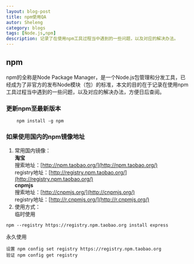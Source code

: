 ```yaml
---
layout: blog-post
title: npm使用QA
autor: Sheleng
category: blogs
tags: [Node.js,npm]
description: 记录了在使用npm工具过程当中遇到的一些问题，以及对应的解决办法。
---
```

## npm
npm的全称是Node Package Manager，是一个Node.js包管理和分发工具，已经成为了非官方的发布Node模块（包）的标准，本文的目的在于记录在使用npm工具过程当中遇到的一些问题，以及对应的解决办法，方便日后查阅。

### 更新npm至最新版本 
```
    npm install -g npm
``` 

### 如果使用国内的npm镜像地址
1. 常用国内镜像：  
**淘宝**    
搜索地址：[http://npm.taobao.org/](http://npm.taobao.org/)  
registry地址：[http://registry.npm.taobao.org/](http://registry.npm.taobao.org/)   
**cnpmjs**   
搜索地址：[http://cnpmjs.org/](http://cnpmjs.org/)   
registry地址：[http://r.cnpmjs.org/](http://r.cnpmjs.org/)   
2. 使用方式：   
临时使用  
```
npm --registry https://registry.npm.taobao.org install express
```
永久使用   
```
设置 npm config set registry https://registry.npm.taobao.org
验证 npm config get registry 
```